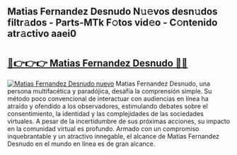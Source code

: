## Matias Fernandez Desnudo N𝚞𝚎vos desn𝚞dos filtr𝚊dos - Parts-MTk F𝚘tos vid𝚎o - C𝚘ntenido atr𝚊ctivo aaei0

# <h2><a href="http://mb0xpn5.tromn.icu/?c=Matias+Fernandez+Desnudo">🔗👉👉👉 Matias Fernandez Desnudo 🔗🔗</a></h2>

[![Matias Fernandez Desnudo nuevo](https://i.imgur.com/pEAQMta.gif)](http://mb0xpn5.tromn.icu/?c=Matias+Fernandez+Desnudo)
Matias Fernandez Desnudo, una persona multifacética y paradójica, desafía la comprensión simple. Su método poco convencional de interactuar con audiencias en línea ha atraído y ofendido a los observadores, estimulando debates sobre el consentimiento, la identidad y las complejidades de las sociedades virtuales. A pesar de la incertidumbre de sus próximas acciones, su impacto en la comunidad virtual es profundo. Armado con un compromiso inquebrantable y un atractivo innegable, el alcance de Matias Fernandez Desnudo en el mundo en línea es de gran alcance.
